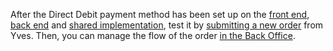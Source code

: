 After the Direct Debit payment method has been set up on the [front end](https://documentation.spryker.com/v4/docs/dd-fe-implementation), [back end](https://documentation.spryker.com/v4/docs/dd-be-implementation) and [shared implementation](https://documentation.spryker.com/v4/docs/dd-shared-implementation), test it by [submitting a new order](https://documentation.spryker.com/v4/docs/checkout-shop-guide-201911) from Yves. Then, you can manage the flow of the order [in the Back Office](https://documentation.spryker.com/v4/docs/managing-orders-201911).

<!--by Alexander Veselov, Yuliia Boiko-->
